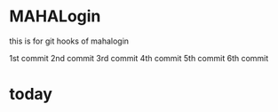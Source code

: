 # MAHALogin
this is for git hooks  of mahalogin

1st commit 
2nd commit
3rd commit
4th commit
5th commit
6th commit



# today
